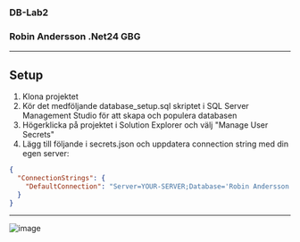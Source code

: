 ### DB-Lab2
### Robin Andersson .Net24 GBG
---

## Setup
1. Klona projektet
2. Kör det medföljande database_setup.sql skriptet i SQL Server Management Studio för att skapa och populera databasen
3. Högerklicka på projektet i Solution Explorer och välj "Manage User Secrets"
4. Lägg till följande i secrets.json och uppdatera connection string med din egen server:
```json
{
  "ConnectionStrings": {
    "DefaultConnection": "Server=YOUR-SERVER;Database='Robin Andersson''s Book Shop';Trusted_Connection=True;TrustServerCertificate=True;"
  }
}
```

----

![image](https://github.com/user-attachments/assets/ceb789f7-0593-406a-b692-c1a98751da6c)
